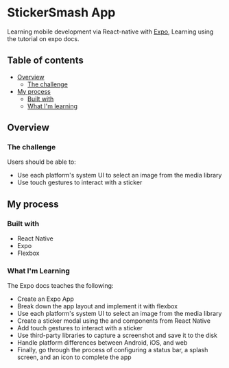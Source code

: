 # StickerSmash App

Learning mobile development via React-native with [Expo](https://docs.expo.dev/), Learning using the tutorial on expo docs.

## Table of contents

- [Overview](#overview)
  - [The challenge](#the-challenge)
- [My process](#my-process)
  - [Built with](#built-with)
  - [What I'm learning](#what-i'm-learning)


## Overview

### The challenge

Users should be able to:

- Use each platform's system UI to select an image from the media library
- Use touch gestures to interact with a sticker


## My process

### Built with

- React Native
- Expo
- Flexbox

### What I'm Learning

The Expo docs teaches the following:
- Create an Expo App
- Break down the app layout and implement it with flexbox
- Use each platform's system UI to select an image from the media library
- Create a sticker modal using the <Modal> and <FlatList> components from React Native
- Add touch gestures to interact with a sticker
- Use third-party libraries to capture a screenshot and save it to the disk
- Handle platform differences between Android, iOS, and web
- Finally, go through the process of configuring a status bar, a splash screen, and an icon to complete the app
